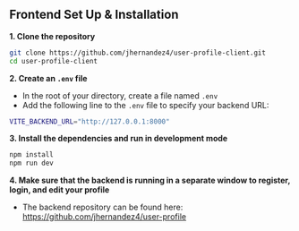 ## Frontend Set Up & Installation
**1. Clone the repository**
```bash
git clone https://github.com/jhernandez4/user-profile-client.git
cd user-profile-client
```

**2. Create an `.env` file**
* In the root of your directory, create a file named `.env`
* Add the following line to the `.env` file to specify your backend URL:
```bash
VITE_BACKEND_URL="http://127.0.0.1:8000"
```

**3. Install the dependencies and run in development mode**
```bash
npm install
npm run dev
```

**4. Make sure that the backend is running in a separate window to register, login, and edit your profile**
* The backend repository can be found here:
https://github.com/jhernandez4/user-profile